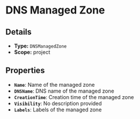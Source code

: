 # DNS Managed Zone

## Details

- **Type:** `DNSManagedZone`
- **Scope:** project

## Properties

- **`Name`**: Name of the managed zone
- **`DNSName`**: DNS name of the managed zone
- **`CreationTime`**: Creation time of the managed zone
- **`Visibility`**: No description provided
- **`Labels`**: Labels of the managed zone
